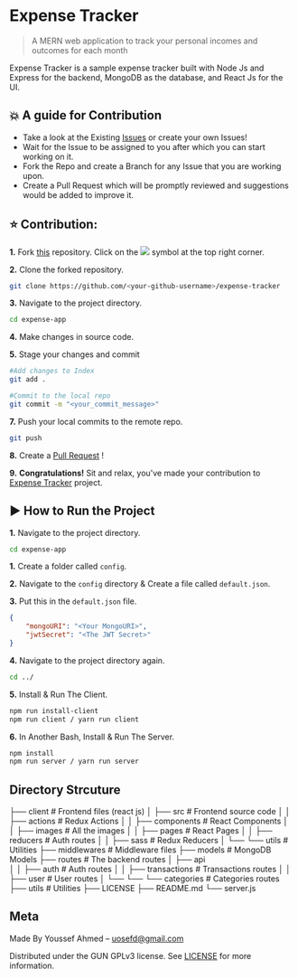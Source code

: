 # Expense Tracker
> A MERN web application to track your personal incomes and outcomes for each month

Expense Tracker is a sample expense tracker built with Node Js and Express for the backend, MongoDB as the database, and React Js for the UI.

## 💥 A guide for Contribution

- Take a look at the Existing [Issues](https://github.com/Yossef-Ahmed/expense-tracker/issues) or create your own Issues!
- Wait for the Issue to be assigned to you after which you can start working on it.
- Fork the Repo and create a Branch for any Issue that you are working upon.
- Create a Pull Request which will be promptly reviewed and suggestions would be added to improve it.


## ⭐ Contribution:
**1.** Fork [this](https://github.com/Yossef-Ahmed/expense-tracker) repository.
Click on the <a href="https://github.com/Yossef-Ahmed/expense-tracker"><img src="https://img.icons8.com/ios/24/000000/code-fork.png"></a> symbol at the top right corner.

**2.** Clone the forked repository.

```bash
git clone https://github.com/<your-github-username>/expense-tracker
```

**3.** Navigate to the project directory.

```bash
cd expense-app
```

**4.** Make changes in source code.

**5.** Stage your changes and commit

```bash
#Add changes to Index
git add .

#Commit to the local repo
git commit -m "<your_commit_message>"
```

**7.** Push your local commits to the remote repo.

```bash
git push
```

**8.** Create a [Pull Request](https://help.github.com/en/github/collaborating-with-issues-and-pull-requests/creating-a-pull-request) !

**9.** **Congratulations!** Sit and relax, you've made your contribution to [Expense Tracker](https://github.com/Yossef-Ahmed/expense-tracker) project.

##  ▶️ How to Run the Project

**1.** Navigate to the project directory.

```bash
cd expense-app
```

**1.** Create a folder called `config`.

**2.** Navigate to the `config` directory & Create a file called `default.json`.

**3.** Put this in the `default.json` file.

```json
{
    "mongoURI": "<Your MongoURI>",
    "jwtSecret": "<The JWT Secret>"
}
```

**4.** Navigate to the project directory again.

```bash
cd ../
```

**5.** Install & Run The Client.

```bash
npm run install-client
npm run client / yarn run client
```

**6.** In Another Bash, Install & Run The Server.

```bash
npm install
npm run server / yarn run server
```

## Directory Strcuture

├── client                      # Frontend files (react js)
│   ├── src                     # Frontend source code
│   │   ├── actions             # Redux Actions
│   │   ├── components          # React Components
│   │   ├── images              # All the images
│   │   ├── pages               # React Pages
│   │   ├── reducers            # Auth routes
│   │   ├── sass                # Redux Reducers
│   └── └── utils               # Utilities
├── middlewares                 # Middleware files
├── models                      # MongoDB Models
├── routes                      # The backend routes
│   ├── api  
│   │   ├── auth                # Auth routes
│   │   ├── transactions        # Transactions routes
│   │   ├── user                # User routes
│   └── └──   └── categories    # Categories routes
├── utils                       # Utilities
├── LICENSE
├── README.md
└── server.js

## Meta

Made By Youssef Ahmed – uosefd@gmail.com

Distributed under the GUN GPLv3 license. See [LICENSE](https://github.com/Yossef-Ahmed/expense-tracker/blob/main/LICENSE) for more information.
